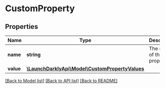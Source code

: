 # CustomProperty

## Properties
Name | Type | Description | Notes
------------ | ------------- | ------------- | -------------
**name** | **string** | The name of the property. | 
**value** | [**\LaunchDarklyApi\Model\CustomPropertyValues**](CustomPropertyValues.md) |  | [optional] 

[[Back to Model list]](../README.md#documentation-for-models) [[Back to API list]](../README.md#documentation-for-api-endpoints) [[Back to README]](../README.md)


